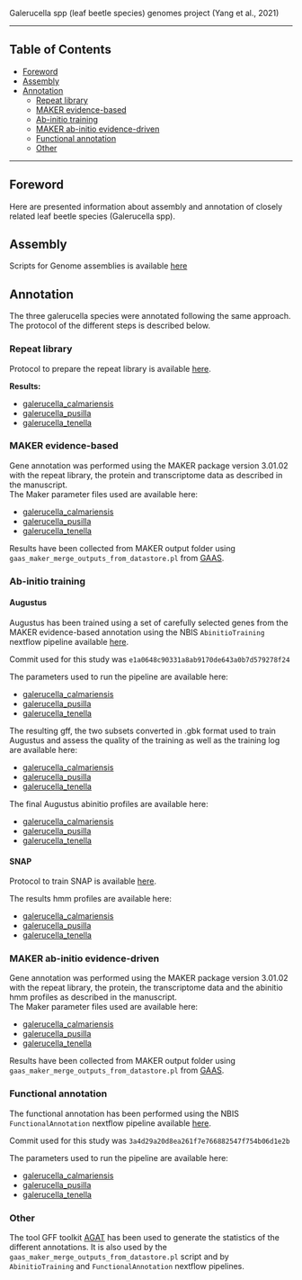 
Galerucella spp (leaf beetle species) genomes project (Yang et al., 2021)

---------------------------

## Table of Contents

   * [Foreword](#foreword)
   * [Assembly](#assembly)
   * [Annotation](#Annotation)  
      * [Repeat library](#repeat_library)
      * [MAKER evidence-based](#maker_evidence_based)
      * [Ab-initio training](#ab_initio_training)
      * [MAKER ab-initio evidence-driven](maker_ab_initio_evidence_driven)
      * [Functional annotation](functional_annotation)
      * [Other](other)

---------------------------

## Foreword
Here are presented information about assembly and annotation of closely related leaf beetle species (Galerucella spp).

## Assembly

Scripts for Genome assemblies is available [here](./commandline_genome_assembly_polishing.md)

## Annotation

The three galerucella species were annotated following the same approach. The protocol of the different steps is described below.

### Repeat library

Protocol to prepare the repeat library is available [here](https://www.biostars.org/p/411101/#411101).

**Results:**  
  * [galerucella_calmariensis](./annotation/galerucella_calmariensis/repeat_lib.fa)  
  * [galerucella_pusilla](./annotation/galerucella_pusilla/repeat_lib.fa)  
  * [galerucella_tenella](./annotation/galerucella_tenella/repeat_lib.fa)  

### MAKER evidence-based

Gene annotation was performed using the MAKER package version 3.01.02 with the repeat library, the protein and transcriptome data as described in the manuscript.  
The Maker parameter files used are available here:
  * [galerucella_calmariensis](./annotation/galerucella_calmariensis/MAKER/rc1)  
  * [galerucella_pusilla](./annotation/galerucella_pusilla/MAKER/rc1)  
  * [galerucella_tenella](./annotation/galerucella_tenella/MAKER/rc1)  

Results have been collected from MAKER output folder using `gaas_maker_merge_outputs_from_datastore.pl` from [GAAS](https://github.com/NBISweden/GAAS).

### Ab-initio training

#### Augustus

Augustus has been trained using a set of carefully selected genes from the MAKER evidence-based annotation using the NBIS `AbinitioTraining` nextflow pipeline available [here](https://github.com/NBISweden/pipelines-nextflow).

Commit used for this study was `e1a0648c90331a8ab9170de643a0b7d579278f24`

The parameters used to run the pipeline are available here:  
  * [galerucella_calmariensis](./annotation/galerucella_calmariensis/abinitio/augustus/augustus_training.config)  
  * [galerucella_pusilla](./annotation/galerucella_pusilla/abinitio/augustus/augustus_training.config)  
  * [galerucella_tenella](./annotation/galerucella_tenella/abinitio/augustus/augustus_training.config)  

The resulting gff, the two subsets converted in .gbk format used to train Augustus and assess the quality of the training as well as the training log are available here:  
  * [galerucella_calmariensis](./annotation/galerucella_calmariensis/abinitio/augustus/training/)  
  * [galerucella_pusilla](./annotation/galerucella_pusilla/abinitio/augustus/training/)  
  * [galerucella_tenella](./annotation/galerucella_tenella/abinitio/augustus/training/)

The final Augustus abinitio profiles are available here:  
  * [galerucella_calmariensis](./annotation/galerucella_calmariensis/abinitio/augustus/galerucella_calmariensis)  
  * [galerucella_pusilla](./annotation/galerucella_pusilla/abinitio/augustus/galerucella_pusilla)  
  * [galerucella_tenella](./annotation/galerucella_tenella/abinitio/augustus/galerucella_tenella)  

#### SNAP

Protocol to train SNAP is available [here](./annotation/snap_training.md).

The results hmm profiles are available here:
  * [galerucella_calmariensis](./annotation/galerucella_calmariensis/abinitio/snap)  
  * [galerucella_pusilla](./annotation/galerucella_pusilla/abinitio/snap)  
  * [galerucella_tenella](./annotation/galerucella_tenella/abinitio/snap)  

### MAKER ab-initio evidence-driven

Gene annotation was performed using the MAKER package version 3.01.02 with the repeat library, the protein, the transcriptome data and the abinitio hmm profiles as described in the manuscript.  
The Maker parameter files used are available here:
  * [galerucella_calmariensis](./annotation/galerucella_calmariensis/MAKER/rc4)  
  * [galerucella_pusilla](./annotation/galerucella_pusilla/MAKER/rc4)  
  * [galerucella_tenella](./annotation/galerucella_tenella/MAKER/rc4)  

Results have been collected from MAKER output folder using `gaas_maker_merge_outputs_from_datastore.pl` from [GAAS](https://github.com/NBISweden/GAAS).

### Functional annotation

The functional annotation has been performed using the NBIS `FunctionalAnnotation` nextflow pipeline available [here](https://github.com/NBISweden/pipelines-nextflow).

Commit used for this study was `3a4d29a20d8ea261f7e766882547f754b06d1e2b`

The parameters used to run the pipeline are available here:  
  * [galerucella_calmariensis](./annotation/galerucella_calmariensis/functional_params.config)  
  * [galerucella_pusilla](./annotation/galerucella_pusilla/functional_params.config)  
  * [galerucella_tenella](./annotation/galerucella_tenella/functional_params.config)  

### Other

The tool GFF toolkit [AGAT](https://github.com/NBISweden/AGAT) has been used to generate the statistics of the different annotations. It is also used by the `gaas_maker_merge_outputs_from_datastore.pl` script and by `AbinitioTraining` and `FunctionalAnnotation` nextflow pipelines.
